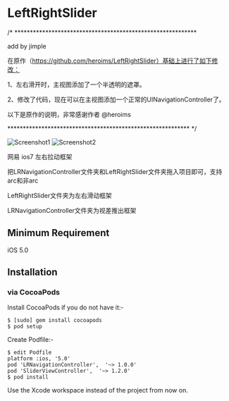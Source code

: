 LeftRightSlider
===============

/* ***********************************************************

add by jimple

在原作（https://github.com/heroims/LeftRightSlider）基础上进行了如下修改：

1、左右滑开时，主视图添加了一个半透明的遮罩。

2、修改了代码，现在可以在主视图添加一个正常的UINavigationController了。


以下是原作的说明，非常感谢作者 @heroims 

*********************************************************** */







![Screenshot1](http://i.imgur.com/N6q2Uk8.gif "Screenshot1") 
![Screenshot2](http://i.imgur.com/98Gwauw.gif "Screenshot2")


网易 ios7 左右拉动框架

把LRNavigationController文件夹和LeftRightSlider文件夹拖入项目即可，支持arc和非arc

LeftRightSlider文件夹为左右滑动框架

LRNavigationController文件夹为视差推出框架

## Minimum Requirement
iOS 5.0

## Installation

### via CocoaPods
Install CocoaPods if you do not have it:-
````
$ [sudo] gem install cocoapods
$ pod setup
````
Create Podfile:-
````
$ edit Podfile
platform :ios, '5.0'
pod 'LRNavigationController',  '~> 1.0.0'
pod 'SliderViewController',  '~> 1.2.0'
$ pod install
````
Use the Xcode workspace instead of the project from now on.

